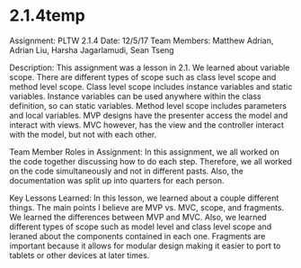 # 2.1.4temp
Assignment: PLTW 2.1.4 Date: 12/5/17 Team Members: Matthew Adrian, Adrian Liu, Harsha Jagarlamudi, Sean Tseng

Description: This assignment was a lesson in 2.1. We learned about variable scope. There are different types of scope such as class level scope and method level scope. Class level scope includes instance variables and static variables. Instance variables can be used anywhere within the class definition, so can static variables. Method level scope includes parameters and local variables. MVP designs have the presenter access the model and interact with views. MVC however, has the view and the controller interact with the model, but not with each other.

Team Member Roles in Assignment: In this assignment, we all worked on the code together discussing how to do each step. Therefore, we all worked on the code simultaneously and not in different pasts. Also, the documentation was split up into quarters for each person.

Key Lessons Learned: In this lesson, we learned about a couple different things. The main points I believe are MVP vs. MVC, scope, and fragments. We learned the differences between MVP and MVC. Also, we learned different types of scope such as model level and class level scope and leraned about the components contained in each one. Fragments are important because it allows for modular design making it easier to port to tablets or other devices at later times.

















